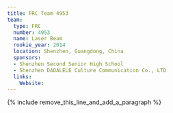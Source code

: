 ```yaml
---
title: FRC Team 4953
team:
  type: FRC
  number: 4953
  name: Laser Beam
  rookie_year: 2014
  location: Shenzhen, Guangdong, China
  sponsors:
  - Shenzhen Second Senior High School
  - Shenzhen DADALELE Culture Communication Co., LTD
  links:
    Website:
---
```


{% include remove_this_line_and_add_a_paragraph %}